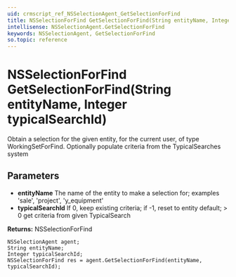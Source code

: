 ```yaml
---
uid: crmscript_ref_NSSelectionAgent_GetSelectionForFind
title: NSSelectionForFind GetSelectionForFind(String entityName, Integer typicalSearchId)
intellisense: NSSelectionAgent.GetSelectionForFind
keywords: NSSelectionAgent, GetSelectionForFind
so.topic: reference
---
```


# NSSelectionForFind GetSelectionForFind(String entityName, Integer typicalSearchId)

Obtain a selection for the given entity, for the current user, of type WorkingSetForFind. Optionally populate criteria from the TypicalSearches system

## Parameters

* **entityName** The name of the entity to make a selection for; examples 'sale', 'project', 'y_equipment'
* **typicalSearchId** If 0, keep existing criteria; if -1, reset to entity default; > 0 get criteria from given TypicalSearch

**Returns:** NSSelectionForFind

```crmscript
NSSelectionAgent agent;
String entityName;
Integer typicalSearchId;
NSSelectionForFind res = agent.GetSelectionForFind(entityName, typicalSearchId);
```

